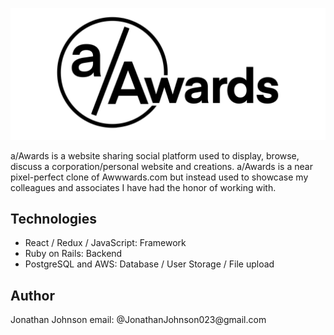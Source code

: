 ![upload_photo](app/assets/images/take2-of-logo.png)


a/Awards is a website sharing social platform used to display, browse, discuss a corporation/personal website and creations. a/Awards is a near pixel-perfect clone of Awwwards.com but instead used to showcase my colleagues and associates I have had the honor of working with.

## Technologies
* React / Redux / JavaScript: Framework
* Ruby on Rails: Backend
* PostgreSQL and AWS: Database / User Storage / File upload
  

  
<h2>Author</h2>
Jonathan Johnson
email: @JonathanJohnson023@gmail.com
